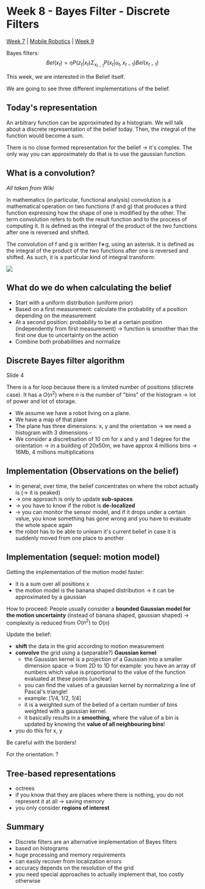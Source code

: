 # Week 8 - Bayes Filter - Discrete Filters

[Week 7](../w7/probabilistic-motion-models.md) | [Mobile Robotics](../mobileRobotics.md) | [Week 9]()

Bayes filters:
$$Bel(x_t) = \eta P(z_t| x_t) \Sigma_{x_{t-1}} P(x_t|u_t, x_{t-1}) Bel(x_{t-1})$$

This week, we are interested in the Belief itself.

We are going to see three different implementations of the belief.

## Today's representation

An arbitrary function can be approximated by a histogram. We will talk about a discrete representation of the belief today. Then, the integral of the function would become a sum. 

There is no close formed representation for the belief -> it's complex. The only way you can approximately do that is to use the gaussian function.

## What is a convolution?

*All taken from Wiki*

In mathematics (in particular, functional analysis) convolution is a mathematical operation on two functions (f and g) that produces a third function expressing how the shape of one is modified by the other. The term convolution refers to both the result function and to the process of computing it. It is defined as the integral of the product of the two functions after one is reversed and shifted.

The convolution of f and g is written f∗g, using an asterisk. It is defined as the integral of the product of the two functions after one is reversed and shifted. As such, it is a particular kind of integral transform:

<img src="https://tex.cheminfo.org/?tex=(f*g)(t)%5Ctriangleq%20%5Cint%20_%7B-%5Cinfty%20%7D%5E%7B%5Cinfty%20%7D%20f(%5Ctau%20)g(t-%5Ctau%20)d%5Ctau%0A"/>

## What do we do when calculating the belief

- Start with a uniform distribution (uniform prior)
- Based on a first measurement: calculate the probability of a position depending on the measurement
- At a second position: probability to be at a certain position (independently from first measurement) -> function is smoother than the first one due to uncertainty on the action
- Combine both probabilities and normalize

## Discrete Bayes filter algorithm 

Slide 4

There is a for loop because there is a limited number of positions (discrete case). It has a $O(n^2)$ where $n$ is the number of "bins" of the histogram -> lot of power and lot of storage.

- We assume we have a robot living on a plane.
- We have a map of that plane
- The plane has three dimensions: x, y and the orientation -> we need a histogram with 3 dimensions - 
- We consider a discretisation of 10 cm for x and y and 1 degree for the orientation -> in a building of 20x50m, we have approx 4 millions bins -> 16Mb, 4 millions multiplications

## Implementation (Observations on the belief)

- in general, over time, the belief concentrates on where the robot actually is (-> it is peaked)
- -> one approach is only to update **sub-spaces** 
- -> you have to know if the robot is **de-localized**
- -> you can monitor the sensor model, and if it drops under a certain value, you know something has gone wrong and you have to evaluate the whole space again
- the robot has to be able to unlearn it's current belief in case it is suddenly moved from one place to another


## Implementation (sequel: motion model)

Getting the implementation of the motion model faster:
- it is a sum over all positions x
- the motion model is the banana shaped distribution -> it can be approximated by a gaussian

How to proceed: People usually consider a **bounded Gaussian model for the motion uncertainty** (instead of banana shaped, gaussian shaped) -> complexity is reduced from $O(n^2)$ to $O(n)$

Update the belief:
- **shift** the data in the grid according to motion measurement
- **convolve** the grid using a (separable?) **Gaussian kernel**
  - the Gaussian kernel is a projection of a Gaussian into a smaller dimension space -> from 2D to 1D for example: you have an array of numbers which value is proportional to the value of the function evaluated at these points (unclear)
  - you can find the values of a gaussian kernel by normalizing a line of Pascal's triangle!
  - example: [1/4, 1/2, 1/4]
  - it is a weighted sum of the belied of a certain number of bins weighted with a gaussian kernel.
  - it basically results in a **smoothing**, where the value of a bin is updated by knowing the **value of all neighbouring bins**!
- you do this for x, y

Be careful with the borders! 

For the orientation: ?

## Tree-based representations

- octrees
- if you know that they are places where there is nothing, you do not represent it at all -> saving memory
- you only consider **regions of interest**

## Summary

- Discrete filters are an alternative implementation of Bayes filters
- based on histograms
- huge processing and memory requirements
- can easily recover from localization errors
- accuracy depends on the resolution of the grid
- you need special approaches to actually implement that, too costly otherwise

